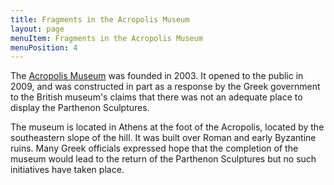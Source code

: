 ```yaml
---
title: Fragments in the Acropolis Museum
layout: page
menuItem: Fragments in the Acropolis Museum
menuPosition: 4
---
```


The [Acropolis Museum](https://en.wikipedia.org/wiki/Acropolis_Museum) was founded in 2003. It opened to the public in 2009, and was constructed in part as a response by the Greek government to the British museum's claims that there was not an adequate place to display the Parthenon Sculptures. 

The museum is located in Athens at the foot of the Acropolis, located by the southeastern slope of the hill. It was built over Roman and early Byzantine ruins. Many Greek officials expressed hope that the completion of the museum would lead to the return of the Parthenon Sculptures but no such initiatives have taken place.
